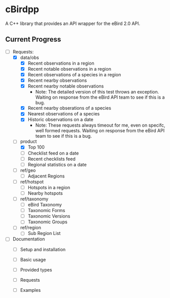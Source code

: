 # cBirdpp
A C++ library that provides an API wrapper for the eBird 2.0 API.

## Current Progress

- [ ] Requests:
  - [x] data/obs
    - [x] Recent observations in a region
    - [x] Recent notable observations in a region
    - [x] Recent observations of a species in a region
    - [x] Recent nearby observations
    - [x] Recent nearby notable observations
        - Note: The detailed version of this test throws an exception. Waiting on response from the eBird API team to see if this is a bug.
    - [x] Recent nearby obserations of a species
    - [x] Nearest observations of a species
    - [x] Historic observations on a date
        - Note: These requests always timeout for me, even on specifc, well formed requests. Waiting on response from the eBird API team to see if this is a bug.
  - [ ] product
    - [x] Top 100
    - [ ] Checklist feed on a date
    - [ ] Recent checklists feed
    - [ ] Regional statistics on a date
  - [ ] ref/geo
    - [ ] Adjacent Regions
  - [ ] ref/hotspot
    - [ ] Hotspots in a region
    - [ ] Nearby hotspots
  - [ ] ref/taxonomy
    - [ ] eBird Taxonomy
    - [ ] Taxonomic Forms
    - [ ] Taxonomic Versions
    - [ ] Taxonomic Groups
  - [ ] ref/region
    - [ ] Sub Region List

- [ ] Documentation
  - [ ] Setup and installation
  - [ ] Basic usage
  - [ ] Provided types
  - [ ] Requests
  - [ ] Examples

